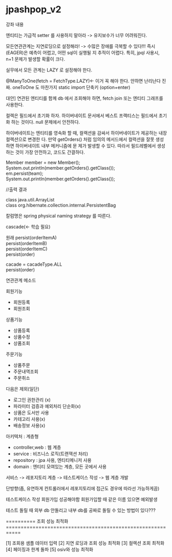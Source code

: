 # jpashpop_v2

강좌 내용

엔티티는 가급적 setter 를 사용하지 말아라
-> 유지보수가 너무 어려워진다.

모든연관관계는 지연로딩으로 설정해라!
-> 수많은 장애를 극복할 수 있다!!!
즉시(EAGER)은 예측이 어렵고, 어떤 sql이 실행될 지 추적이 어렵다.
특히, jpql 사용시, n+1 문제가 발생할 확률이 크다.

실무에서 모든 관계는 LAZY 로 설정해야 한다.

@ManyToOne(fetch = FetchType.LAZY)<- 이거 꼭 해야 한다. 안하면 난리난다 진짜.
oneToOne 도 마찬가지
static import 단축키 (option+enter)

대안] 연관된 엔티티를 함께 db 에서 조회해야 하면, fetch join 또는 엔티티 그래프를 사용한다.

컬렉은 필드에서 초기화 하자. 
하이버네이트 문서에서 베스트 프랙티스는 필드에서 초기화 하는 것이다. 
null 문제에서 안전하다. 

하이버네이트는 엔티티를 영속화 할 때, 컬랙션을 감싸서 하이버네이트가 제공하는 내장 컬렉션으로 변경한 다. 만약 getOrders() 처럼 임의의 메서드에서 컬력션을 잘못 생성하면 하이버네이트 내부 메커니즘에 문 제가 발생할 수 있다. 따라서 필드레벨에서 생성하는 것이 가장 안전하고, 코드도 간결하다.


Member member = new Member();<br>
System.out.println(member.getOrders().getClass());<br>
em.persist(team);<br>
System.out.println(member.getOrders().getClass());<br>

//출력 결과

class java.util.ArrayList<br>
class org.hibernate.collection.internal.PersistentBag

칼럼명은 spring physical naming strategy 를 따른다. 

cascade(<- 학습 필요)

원래
persist(orderItemA)<br>
persist(orderItemB)<br>
persist(orderItemC)<br>
persist(order)<br>

cacade = cacadeType.ALL<br>
persist(order)<br>

연관관계 메소드

회원기능
- 회원등록
- 회원조회

상품기능
- 상품등록
- 상품수정
- 상품조회

주문기능
- 상품주문
- 주문내역조회
- 주문취소

다음은 제외(일단)
- 로그인 권한관리 (x)
- 파라미터 검증과 예외처리 단순화(x)
- 상품은 도서만 사용
- 카테고리 사용(x)
- 배송정보 사용(x)

아키텍처 : 계층형
- controller,web : 웹 계층
- service : 비즈니스 로직(트랜잭션 처리)
- repository : jpa 사용, 엔티티메니저 사용
- domain : 엔티티 모여있는 계층, 모든 곳에서 사용

서비스 -> 레포지토리 계층 -> 테스트케이스 작성 -> 웹 계층 개발

단방향(좀, 유연하게 컨트롤러에서 레포지토리에 접근도 경우에 따라선 가능하게끔)

테스트케이스 작성
회원가입 성공해야함
회원가입할 때 같은 이름 있으면 예외발생


테스트 돌릴 때 외부 db 안돌리고 내부 db를 공짜로 돌릴 수 있는 방법이 있다???

========== 조회 성능 최적화 ===========================================================

[1] 조회용 샘플 데이터 입력
[2] 지연 로딩과 조회 성능 최적화
[3] 컬렉션 조회 최적화
[4] 페이징과 한계 돌파
[5] osiv와 성능 최적화

